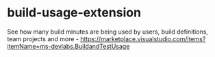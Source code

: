 # build-usage-extension
See how many build minutes are being used by users, build definitions, team projects and more - https://marketplace.visualstudio.com/items?itemName=ms-devlabs.BuildandTestUsage

